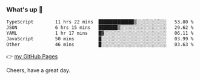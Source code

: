 ### What's up 👋

<!--START_SECTION:waka-->

```txt
TypeScript        11 hrs 22 mins  █████████████▒░░░░░░░░░░░   53.80 %
JSON              6 hrs 15 mins   ███████▒░░░░░░░░░░░░░░░░░   29.62 %
YAML              1 hr 17 mins    █▓░░░░░░░░░░░░░░░░░░░░░░░   06.11 %
JavaScript        50 mins         █░░░░░░░░░░░░░░░░░░░░░░░░   03.99 %
Other             46 mins         █░░░░░░░░░░░░░░░░░░░░░░░░   03.63 %
```

<!--END_SECTION:waka-->

👉 [my GitHub Pages](https://ykzhukian.github.io)

Cheers, have a great day.

